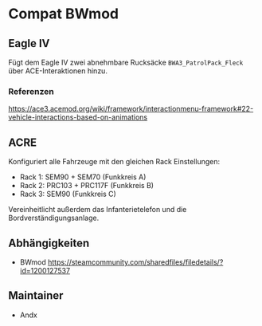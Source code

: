# Compat BWmod

## Eagle IV

Fügt dem Eagle IV zwei abnehmbare Rucksäcke `BWA3_PatrolPack_Fleck` über ACE-Interaktionen hinzu.

### Referenzen

<https://ace3.acemod.org/wiki/framework/interactionmenu-framework#22-vehicle-interactions-based-on-animations>

## ACRE

Konfiguriert alle Fahrzeuge mit den gleichen Rack Einstellungen:

- Rack 1: SEM90 + SEM70 (Funkkreis A)
- Rack 2: PRC103 + PRC117F (Funkkreis B)
- Rack 3: SEM90 (Funkkreis C)

Vereinheitlicht außerdem das Infanterietelefon und die Bordverständigungsanlage.

## Abhängigkeiten

- BWmod <https://steamcommunity.com/sharedfiles/filedetails/?id=1200127537>

## Maintainer

- Andx
